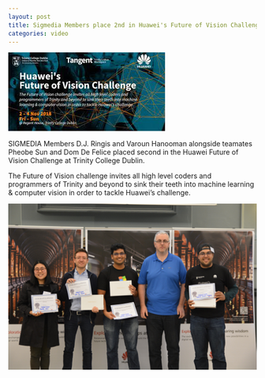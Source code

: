 ```yaml
---
layout: post
title: Sigmedia Members place 2nd in Huawei's Future of Vision Challenge
categories: video
---
```


![Cover Image](/assets/images/posts/FOV/HuaweiFOV.jpeg)

SIGMEDIA Members D.J. Ringis and Varoun Hanooman alongside teamates Pheobe Sun and Dom De Felice placed second in the Huawei Future of Vision Challenge at Trinity College Dublin. 


The Future of Vision challenge invites all high level coders and programmers of Trinity and beyond to sink their teeth into machine learning & computer vision in order to tackle Huawei’s challenge.

![award photo](/assets/images/posts/FOV/award.jpeg)